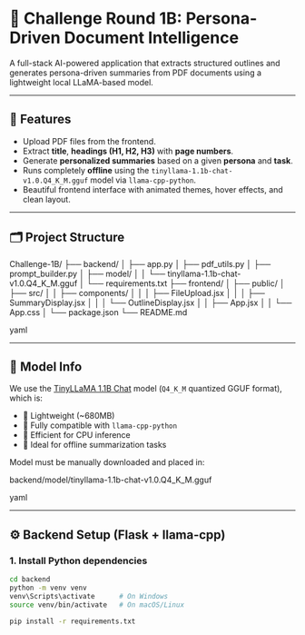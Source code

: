# 📄 Challenge Round 1B: Persona-Driven Document Intelligence

A full-stack AI-powered application that extracts structured outlines and generates persona-driven summaries from PDF documents using a lightweight local LLaMA-based model.

---

## 🚀 Features

- Upload PDF files from the frontend.
- Extract **title**, **headings (H1, H2, H3)** with **page numbers**.
- Generate **personalized summaries** based on a given **persona** and **task**.
- Runs completely **offline** using the `tinyllama-1.1b-chat-v1.0.Q4_K_M.gguf` model via `llama-cpp-python`.
- Beautiful frontend interface with animated themes, hover effects, and clean layout.

---

## 🗂️ Project Structure

Challenge-1B/
├── backend/
│ ├── app.py
│ ├── pdf_utils.py
│ ├── prompt_builder.py
│ ├── model/
│ │ └── tinyllama-1.1b-chat-v1.0.Q4_K_M.gguf
│ └── requirements.txt
├── frontend/
│ ├── public/
│ ├── src/
│ │ ├── components/
│ │ │ ├── FileUpload.jsx
│ │ │ ├── SummaryDisplay.jsx
│ │ │ └── OutlineDisplay.jsx
│ │ ├── App.jsx
│ │ └── App.css
│ └── package.json
└── README.md

yaml

---

## 🧠 Model Info

We use the [TinyLLaMA 1.1B Chat](https://huggingface.co/csakyo/tinyllama-1.1b-chat-v1.0-GGUF) model (`Q4_K_M` quantized GGUF format), which is:

- 🔹 Lightweight (~680MB)
- 🔹 Fully compatible with `llama-cpp-python`
- 🔹 Efficient for CPU inference
- 🔹 Ideal for offline summarization tasks

Model must be manually downloaded and placed in:

backend/model/tinyllama-1.1b-chat-v1.0.Q4_K_M.gguf

yaml

---

## ⚙️ Backend Setup (Flask + llama-cpp)

### 1. Install Python dependencies

```bash
cd backend
python -m venv venv
venv\Scripts\activate      # On Windows
source venv/bin/activate   # On macOS/Linux

pip install -r requirements.txt

